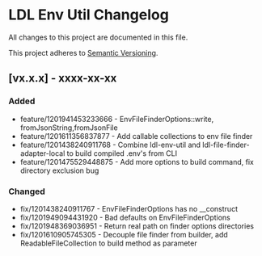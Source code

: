 # LDL Env Util Changelog

All changes to this project are documented in this file.

This project adheres to [Semantic Versioning](https://semver.org/spec/v2.0.0.html).

## [vx.x.x] - xxxx-xx-xx

### Added

- feature/1201941453233666 - EnvFileFinderOptions::write, fromJsonString,fromJsonFile
- feature/1201611356837877 - Add callable collections to env file finder
- feature/1201438240911768 - Combine ldl-env-util and ldl-file-finder-adapter-local to build compiled .env's from CLI
- feature/1201475529448875 - Add more options to build command, fix directory exclusion bug


### Changed

- fix/1201438240911767 - EnvFileFinderOptions has no __construct
- fix/1201949094431920 - Bad defaults on EnvFileFinderOptions
- fix/1201948369036951 - Return real path on finder options directories
- fix/1201610905745305 - Decouple file finder from builder, add ReadableFileCollection to build method as parameter
